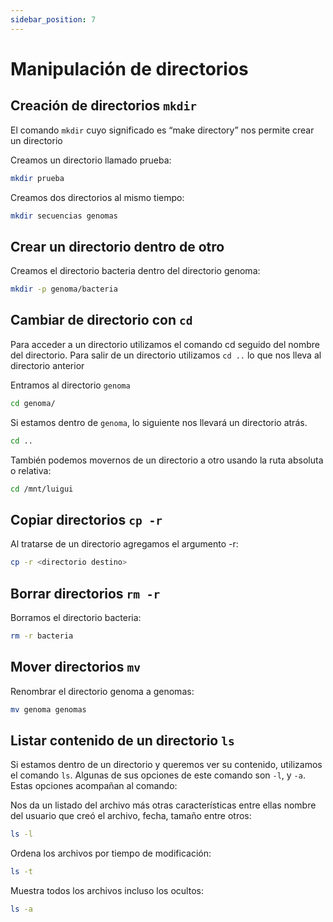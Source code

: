 ```yaml
---
sidebar_position: 7
---
```


# Manipulación de directorios

## Creación de directorios `mkdir`
El comando `mkdir` cuyo significado es “make directory” nos permite crear un directorio

Creamos un directorio llamado prueba:

```bash
mkdir prueba
```

Creamos dos directorios al mismo tiempo:

```bash
mkdir secuencias genomas
```

## Crear un directorio dentro de otro
Creamos el directorio bacteria dentro del directorio genoma:

```bash
mkdir -p genoma/bacteria
```

## Cambiar de directorio con `cd` 
Para acceder a un directorio utilizamos el comando cd seguido del nombre del directorio. Para salir de un directorio utilizamos `cd ..` lo que nos lleva al directorio anterior

Entramos al directorio `genoma`

```bash
cd genoma/
```

Si estamos dentro de `genoma`, lo siguiente nos llevará un directorio atrás.

```bash
cd ..
```

También podemos movernos de un directorio a otro usando la ruta absoluta o relativa:

```bash
cd /mnt/luigui
```

## Copiar directorios `cp -r`
Al tratarse de un directorio agregamos el argumento -r:

```bash
cp -r <directorio destino>
```

## Borrar directorios `rm -r`
Borramos el directorio bacteria:

```bash
rm -r bacteria
```

## Mover directorios `mv`
Renombrar el directorio genoma a genomas:

```bash
mv genoma genomas
```

## Listar contenido de un directorio `ls`
Si estamos dentro de un directorio y queremos ver su contenido, utilizamos el comando `ls`. Algunas de sus opciones de este comando son `-l`, y `-a`. Estas opciones acompañan al comando:

Nos da un listado del archivo más otras características entre ellas nombre del usuario que creó el  archivo, fecha, tamaño entre otros:

```bash
ls -l
```

Ordena los archivos por tiempo de modificación:

```bash
ls -t
```  

Muestra todos los archivos incluso los ocultos:

```bash
ls -a
```